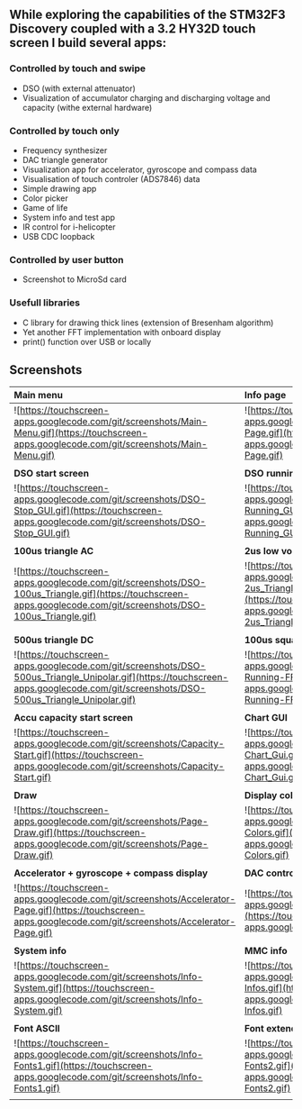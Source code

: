 ## While exploring the capabilities of the STM32F3 Discovery coupled with a 3.2 HY32D touch screen I build several apps: ##
### Controlled by touch and swipe ###
  * DSO (with external attenuator)
  * Visualization of accumulator charging and discharging voltage and capacity (withe external hardware)
### Controlled by touch only ###
  * Frequency synthesizer
  * DAC triangle generator
  * Visualization app for accelerator, gyroscope and compass data
  * Visualisation of touch controler (ADS7846) data
  * Simple drawing app
  * Color picker
  * Game of life
  * System info and test app
  * IR control for i-helicopter
  * USB CDC loopback

### Controlled by user button ###
  * Screenshot to MicroSd card

### Usefull libraries ###
  * C library for drawing thick lines (extension of Bresenham algorithm)
  * Yet another FFT implementation with onboard display
  * print() function over USB or locally

## Screenshots ##
| **Main menu** | **Info page** | **Test Page** |
|:--------------|:--------------|:--------------|
|![https://touchscreen-apps.googlecode.com/git/screenshots/Main-Menu.gif](https://touchscreen-apps.googlecode.com/git/screenshots/Main-Menu.gif)|![https://touchscreen-apps.googlecode.com/git/screenshots/Info-Page.gif](https://touchscreen-apps.googlecode.com/git/screenshots/Info-Page.gif)|![https://touchscreen-apps.googlecode.com/git/screenshots/Test-Page.gif](https://touchscreen-apps.googlecode.com/git/screenshots/Test-Page.gif)|
|  |
| **DSO start screen** | **DSO running GUI** | **DSO settings** |
|![https://touchscreen-apps.googlecode.com/git/screenshots/DSO-Stop_GUI.gif](https://touchscreen-apps.googlecode.com/git/screenshots/DSO-Stop_GUI.gif)|![https://touchscreen-apps.googlecode.com/git/screenshots/DSO-Running_GUI.gif](https://touchscreen-apps.googlecode.com/git/screenshots/DSO-Running_GUI.gif)|![https://touchscreen-apps.googlecode.com/git/screenshots/DSO-Settings.gif](https://touchscreen-apps.googlecode.com/git/screenshots/DSO-Settings.gif)|
|  |
| **100us triangle AC** | **2us low voltage triangle** | **DSO more settings** |
|![https://touchscreen-apps.googlecode.com/git/screenshots/DSO-100us_Triangle.gif](https://touchscreen-apps.googlecode.com/git/screenshots/DSO-100us_Triangle.gif)|![https://touchscreen-apps.googlecode.com/git/screenshots/DSO-2us_Triangle_TriggerManual_LowAmplitude.gif](https://touchscreen-apps.googlecode.com/git/screenshots/DSO-2us_Triangle_TriggerManual_LowAmplitude.gif)|![https://touchscreen-apps.googlecode.com/git/screenshots/DSO-Settings_more.gif](https://touchscreen-apps.googlecode.com/git/screenshots/DSO-Settings_more.gif)|
|  |
| **500us triangle DC** | **100us square wave with FFT** | **FFT screen** |
|![https://touchscreen-apps.googlecode.com/git/screenshots/DSO-500us_Triangle_Unipolar.gif](https://touchscreen-apps.googlecode.com/git/screenshots/DSO-500us_Triangle_Unipolar.gif)|![https://touchscreen-apps.googlecode.com/git/screenshots/DSO-Running-FFT.gif](https://touchscreen-apps.googlecode.com/git/screenshots/DSO-Running-FFT.gif)|![https://touchscreen-apps.googlecode.com/git/screenshots/DSO-FFT.gif](https://touchscreen-apps.googlecode.com/git/screenshots/DSO-FFT.gif)|
|  |
| **Accu capacity start screen** | **Chart GUI** | **Discharge chart 2200mAh** |
|![https://touchscreen-apps.googlecode.com/git/screenshots/Capacity-Start.gif](https://touchscreen-apps.googlecode.com/git/screenshots/Capacity-Start.gif)|![https://touchscreen-apps.googlecode.com/git/screenshots/Capacity-Chart_Gui.gif](https://touchscreen-apps.googlecode.com/git/screenshots/Capacity-Chart_Gui.gif)|![https://touchscreen-apps.googlecode.com/git/screenshots/Discharge-2200mAh_Accu.gif](https://touchscreen-apps.googlecode.com/git/screenshots/Discharge-2200mAh_Accu.gif)|
|  |
| **Draw** | **Display colors / Color picker** | **Square wave generator** |
|![https://touchscreen-apps.googlecode.com/git/screenshots/Page-Draw.gif](https://touchscreen-apps.googlecode.com/git/screenshots/Page-Draw.gif)|![https://touchscreen-apps.googlecode.com/git/screenshots/Info-Colors.gif](https://touchscreen-apps.googlecode.com/git/screenshots/Info-Colors.gif)|![https://touchscreen-apps.googlecode.com/git/screenshots/Frequency-Page.gif](https://touchscreen-apps.googlecode.com/git/screenshots/Frequency-Page.gif)|
|  |
| **Accelerator + gyroscope + compass display** | **DAC control** | **Numberpad** |
|![https://touchscreen-apps.googlecode.com/git/screenshots/Accelerator-Page.gif](https://touchscreen-apps.googlecode.com/git/screenshots/Accelerator-Page.gif)|![https://touchscreen-apps.googlecode.com/git/screenshots/DAC.gif](https://touchscreen-apps.googlecode.com/git/screenshots/DAC.gif)|![https://touchscreen-apps.googlecode.com/git/screenshots/Numberpad_red.gif](https://touchscreen-apps.googlecode.com/git/screenshots/Numberpad_red.gif)|
|  |
| **System info** | **MMC info** | **Game of life** |
|![https://touchscreen-apps.googlecode.com/git/screenshots/Info-System.gif](https://touchscreen-apps.googlecode.com/git/screenshots/Info-System.gif)|![https://touchscreen-apps.googlecode.com/git/screenshots/MMC-Infos.gif](https://touchscreen-apps.googlecode.com/git/screenshots/MMC-Infos.gif)|![https://touchscreen-apps.googlecode.com/git/screenshots/GameOfLife_2.gif](https://touchscreen-apps.googlecode.com/git/screenshots/GameOfLife_2.gif)|
|  |
| **Font ASCII** | **Font extended** | **Display Test / Thick lines**|
|![https://touchscreen-apps.googlecode.com/git/screenshots/Info-Fonts1.gif](https://touchscreen-apps.googlecode.com/git/screenshots/Info-Fonts1.gif)|![https://touchscreen-apps.googlecode.com/git/screenshots/Info-Fonts2.gif](https://touchscreen-apps.googlecode.com/git/screenshots/Info-Fonts2.gif)|![https://touchscreen-apps.googlecode.com/git/screenshots/Test-Display.gif](https://touchscreen-apps.googlecode.com/git/screenshots/Test-Display.gif)|
|  |